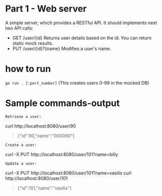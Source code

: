 # Part 1 - Web server

A simple server, which provides a RESTful API. 
It should implements next two API calls:

* GET /user/{id}
  Returns user details based on the id. You can return static mock results.
* PUT /user/{id}?{name}
  Modifies a user's name.

# how to run
`go run . [:port_number]`
(This creates users 0-99 in the mocked DB)

# Sample commands-output
```
Retrieve a user:
```
curl http://localhost:8080/user/90
> {"id":90,"name":"000090"}
```
Create a user:
```
curl -X PUT http://localhost:8080/user/101?name=billy
```
Update a user:
```
curl -X PUT http://localhost:8080/user/101?name=vasilis
curl http://localhost:8080/user/101
> {"id":101,"name":"vasilis"}
```
